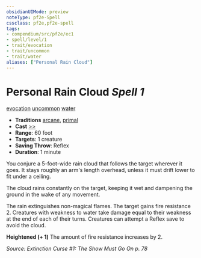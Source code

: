 ```yaml
---
obsidianUIMode: preview
noteType: pf2e-Spell
cssclass: pf2e,pf2e-spell
tags:
- compendium/src/pf2e/ec1
- spell/level/1
- trait/evocation
- trait/uncommon
- trait/water
aliases: ["Personal Rain Cloud"]
---
```

# Personal Rain Cloud *Spell 1*   
[evocation](rules/traits/evocation.md "Evocation School Trait")  [uncommon](rules/traits/uncommon.md "Uncommon Rarity Trait")  [water](rules/traits/water.md "Water Energy & Element Trait")  

- **Traditions** [arcane](rules/traits/arcane.md "Arcane Tradition Trait"), [primal](rules/traits/primal.md "Primal Tradition Trait")
- **Cast** [>>](rules/core-rulebook/chapter-9-playing-the-game.md#Actions "Two-Action") 
- **Range**: 60 foot
- **Targets**: 1 creature
- **Saving Throw**: Reflex
- **Duration**: 1 minute

You conjure a 5-foot-wide rain cloud that follows the target wherever it goes. It stays roughly an arm's length overhead, unless it must drift lower to fit under a ceiling.

The cloud rains constantly on the target, keeping it wet and dampening the ground in the wake of any movement.

The rain extinguishes non-magical flames. The target gains fire resistance 2. Creatures with weakness to water take damage equal to their weakness at the end of each of their turns. Creatures can attempt a Reflex save to avoid the cloud.

**Heightened (+ 1)** The amount of fire resistance increases by 2.

*Source: Extinction Curse #1: The Show Must Go On p. 78*